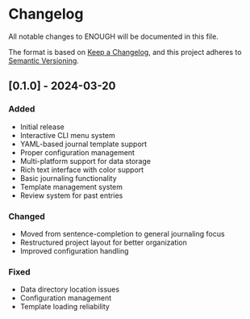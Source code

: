 # Changelog

All notable changes to ENOUGH will be documented in this file.

The format is based on [Keep a Changelog](https://keepachangelog.com/en/1.0.0/),
and this project adheres to [Semantic Versioning](https://semver.org/spec/v2.0.0.html).

## [0.1.0] - 2024-03-20

### Added
- Initial release
- Interactive CLI menu system
- YAML-based journal template support
- Proper configuration management
- Multi-platform support for data storage
- Rich text interface with color support
- Basic journaling functionality
- Template management system
- Review system for past entries

### Changed
- Moved from sentence-completion to general journaling focus
- Restructured project layout for better organization
- Improved configuration handling

### Fixed
- Data directory location issues
- Configuration management
- Template loading reliability 